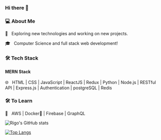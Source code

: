 ### Hi there 👋
<h3>💻 About Me </h3>
 🤔 &nbsp; Exploring new technologies and working on new projects.

 🎓 &nbsp; Computer Science and full stack web development! 


<h3>🛠 Tech Stack</h3>
<h4>MERN Stack </h4>
 🌐 &nbsp; HTML | CSS | JavaScript | ReactJS | Redux | Python | Node.js | RESTful API | Express.js | Authentication | postgreSQL | Redis

<!--
- 🛢 &nbsp; PostgreSQL 
- 🔧 &nbsp; Git | Linux | WSL2
- 🖥 &nbsp; Responsive Design
-->



<h3>🛠 To Learn </h3>

 🔧 &nbsp; AWS | Docker🐳 | Firebase | GraphQL

![Rigo's GitHub stats](https://github-readme-stats.vercel.app/api?username=rigo0523&show_icons=true&theme=radical)

[![Top Langs](https://github-readme-stats.vercel.app/api/top-langs/?username=rigo0523&layout=compact)](https://github.com/rigo0523/github-readme-stats)
